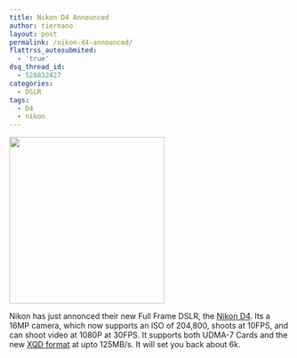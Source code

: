 ```yaml
---
title: Nikon D4 Announced
author: tiernano
layout: post
permalink: /nikon-d4-announced/
flattrss_autosubmited:
  - 'true'
dsq_thread_id:
  - 528832427
categories:
  - DSLR
tags:
  - D4
  - nikon
---
```

[<img class="alignnone size-medium wp-image-315" title="2012-05-05-d4501" src="http://geekphotographer.com/wp-content/uploads/2012/01/2012-05-05-d4501-279x300.jpg" alt="" width="279" height="300" />][1]

Nikon has just annonced their new Full Frame DSLR, the [Nikon D4][2]. Its a 16MP camera, which now supports an ISO of 204,800, shoots at 10FPS, and can shoot video at 1080P at 30FPS. It supports both UDMA-7 Cards and the new [XQD format][3] at upto 125MB/s. It will set you back about 6k.

 [1]: http://geekphotographer.com/wp-content/uploads/2012/01/2012-05-05-d4501.jpg
 [2]: http://www.engadget.com/2012/01/05/nikon-d4-dslr-camera/
 [3]: http://www.engadget.com/2011/12/08/compactflash-association-readies-next-gen-xqd-format-promises-w/
